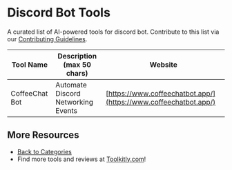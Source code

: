 # Discord Bot Tools

A curated list of AI-powered tools for discord bot. Contribute to this list via our [Contributing Guidelines](../CONTRIBUTING.md).

| Tool Name | Description (max 50 chars) | Website |
|-----------|----------------------------|---------|
| CoffeeChat Bot | Automate Discord Networking Events | [https://www.coffeechatbot.app/](https://www.coffeechatbot.app/) |

## More Resources
- [Back to Categories](https://github.com/ToolkitlyAI/awesome-ai-tools/blob/master/README.md)
- Find more tools and reviews at [Toolkitly.com](https://toolkitly.com)!
